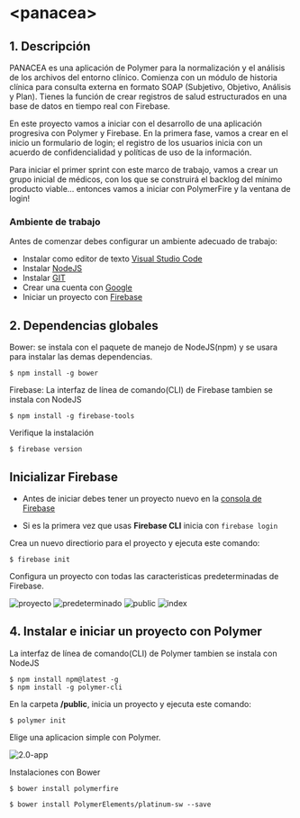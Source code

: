 # \<panacea\>

## 1. Descripción

PANACEA es una aplicación de Polymer para la normalización y el análisis de los archivos del entorno clínico. Comienza con un módulo de historia clínica para consulta externa en formato SOAP (Subjetivo, Objetivo, Análisis y Plan). Tienes la función de crear registros de salud estructurados en una base de datos en tiempo real con Firebase.

En  este proyecto vamos a iniciar con el desarrollo de una aplicación progresiva con Polymer y Firebase. En la primera fase, vamos a crear en el inicio un formulario de login; el registro de los usuarios inicia con un acuerdo de confidencialidad y políticas de uso de la información.

Para iniciar el primer sprint con este marco de trabajo, vamos a crear un grupo inicial de médicos, con los que se construirá el backlog del mínimo producto viable… entonces vamos a iniciar con PolymerFire y la ventana de login! 

### Ambiente de trabajo

Antes de comenzar debes configurar un ambiente adecuado de trabajo:
- Instalar como editor de texto [Visual Studio Code](https://code.visualstudio.com/)
- Instalar [NodeJS](https://nodejs.org)
- Instalar [GIT](https://git-scm.com/)
- Crear una cuenta con [Google](https://accounts.google.com/SignUp)
- Iniciar un proyecto con [Firebase](https://console.firebase.google.com/u/0/)

## 2. Dependencias globales

Bower: se instala con el paquete de manejo de NodeJS(npm) y se usara para instalar las demas dependencias.

```linux & windows
$ npm install -g bower
```

Firebase: La interfaz de línea de comando(CLI) de Firebase tambien se instala con NodeJS 

```linux & windows
$ npm install -g firebase-tools
```
Verifique la instalación 

```linux & windows
$ firebase version
```
## Inicializar Firebase

* Antes de iniciar debes tener un proyecto nuevo en la [consola de Firebase](https://console.firebase.google.com/u/0/)

* Si es la primera vez que usas **Firebase CLI** inicia con ```firebase login```

Crea un nuevo directiorio para el proyecto y ejecuta este comando:

```linux & windows
$ firebase init
```
Configura un proyecto con todas las caracteristicas predeterminadas de Firebase.

![proyecto](https://codelabs.developers.google.com/codelabs/polymer-firebase-pwa/img/4df91a8c0dccb5df.png)
![predeterminado](https://codelabs.developers.google.com/codelabs/polymer-firebase-pwa/img/de96d09e825c34a7.png)
![public](https://codelabs.developers.google.com/codelabs/polymer-firebase-pwa/img/de96d09e825c34a7.png)
![index](https://codelabs.developers.google.com/codelabs/polymer-firebase-pwa/img/1b05f1e094502330.png)

## 4. Instalar e iniciar un proyecto con Polymer

La interfaz de línea de comando(CLI) de Polymer tambien se instala con NodeJS

```linux & windows
$ npm install npm@latest -g
$ npm install -g polymer-cli
```

En la carpeta **/public**, inicia un proyecto y ejecuta este comando:

```linux & windows
$ polymer init
```
Elige una aplicacion simple con Polymer.

![2.0-app](https://storage.googleapis.com/panacea-app/polymer2app.png)

Instalaciones con Bower

```linux & windows
$ bower install polymerfire
```
```linux & windows
$ bower install PolymerElements/platinum-sw --save
```